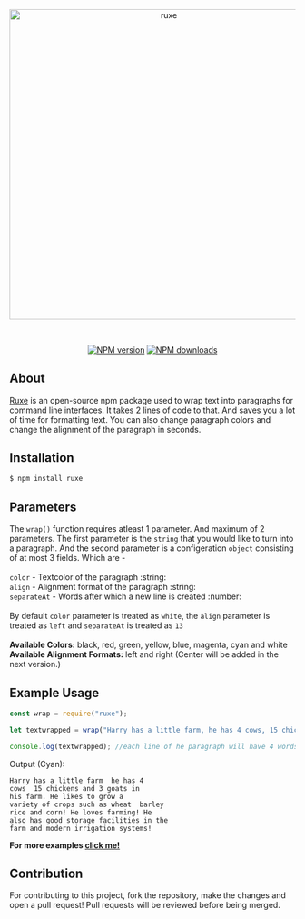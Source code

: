 <div align="center">
  <br />
  <p>
    <a href="https://www.npmjs.com/package/ruxe"><img style="margin-top:-4%" src="https://user-images.githubusercontent.com/74130881/125087949-96172380-e0ea-11eb-82a4-eb9d99ada2c1.png" width="546" alt="ruxe" /></a>
  </p>
  <br />
  <p>
    <a href="https://www.npmjs.com/package/ruxe"><img src="https://img.shields.io/npm/v/ruxe.svg?maxAge=3600" alt="NPM version" /></a>
    <a href="https://www.npmjs.com/package/discord.js"><img src="https://img.shields.io/npm/dt/ruxe.svg?maxAge=3600" alt="NPM downloads" /></a>
  </p>
</div>

## About

[Ruxe](https://www.npmjs.com/package/ruxe) is an open-source npm package used to wrap text into paragraphs for command line interfaces. It takes 2 lines of code to that. And saves you a lot of time for formatting text. You can also change paragraph colors and change the alignment of the paragraph in seconds.

## Installation

```bash
$ npm install ruxe
```

## Parameters

The `wrap()` function requires atleast 1 parameter. And maximum of 2 parameters. The first parameter is the `string` that you would like to turn into a paragraph. And the second parameter is a configeration `object` consisting of at most 3 fields. Which are - <br/><br/>
`color` - Textcolor of the paragraph :string:<br/>
`align` - Alignment format of the paragraph :string:<br/>
`separateAt` - Words after which a new line is created :number:<br/>
<br/>
By default `color` parameter is treated as `white`, the `align` parameter is treated as `left` and `separateAt` is treated as `13`
<br/><br/>
**Available Colors:** black, red, green, yellow, blue, magenta, cyan and white
<br/>
**Available Alignment Formats:** left and right (Center will be added in the next version.)
<br/>
## Example Usage

```js
const wrap = require("ruxe");

let textwrapped = wrap("Harry has a little farm, he has 4 cows, 15 chickens and 3 goats in his farm. He likes to grow a variety of crops such as wheat, barley, rice and corn! He loves farming! He also has good storage facilities in the farm and modern irrigation systems!", { color:"cyan", separateAt:7, align:"left" }); 

console.log(textwrapped); //each line of he paragraph will have 4 words, text color will be cyan in color and alignment of the paragraph will be left.
```
Output (Cyan):
```sh-session
Harry has a little farm  he has 4
cows  15 chickens and 3 goats in
his farm. He likes to grow a
variety of crops such as wheat  barley
rice and corn! He loves farming! He
also has good storage facilities in the
farm and modern irrigation systems!
```

**For more examples [click me!](https://github.com/jaipack17/ruxe/tree/main/examples)**

## Contribution

For contributing to this project, fork the repository, make the changes and open a pull request! Pull requests will be reviewed before being merged.
